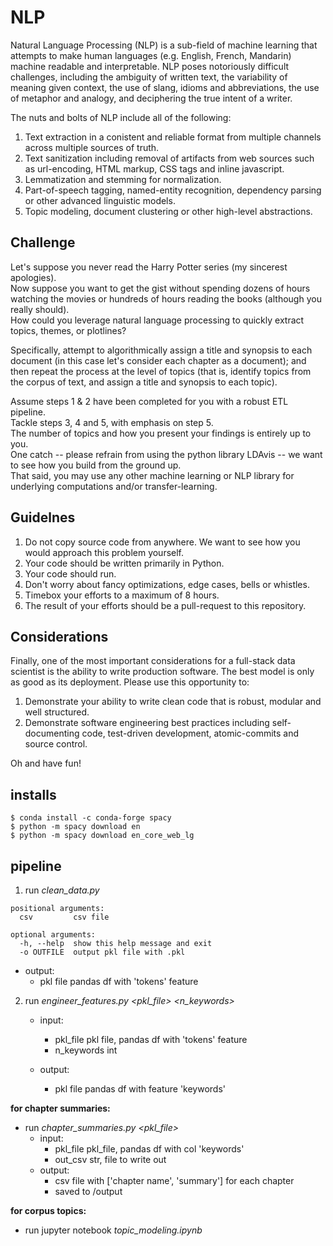 # NLP

Natural Language Processing (NLP) is a sub-field of machine learning that attempts to make human languages (e.g. English, French, Mandarin) machine readable and interpretable.
NLP poses notoriously difficult challenges, including the ambiguity of written text, the variability of meaning given context, the use of slang, idioms and abbreviations, the use of metaphor and analogy, and deciphering the true intent of a writer.

The nuts and bolts of NLP include all of the following:
1. Text extraction in a conistent and reliable format from multiple channels across multiple sources of truth.
2. Text sanitization including removal of artifacts from web sources such as url-encoding, HTML markup, CSS tags and inline javascript.
3. Lemmatization and stemming for normalization.
4. Part-of-speech tagging, named-entity recognition, dependency parsing or other advanced linguistic models.
5. Topic modeling, document clustering or other high-level abstractions.

## Challenge
Let's suppose you never read the Harry Potter series (my sincerest apologies).  
Now suppose you want to get the gist without spending dozens of hours watching the movies or hundreds of hours reading the books (although you really should).  
How could you leverage natural language processing to quickly extract topics, themes, or plotlines?  

Specifically, attempt to algorithmically assign a title and synopsis to each document (in this case let's consider each chapter as a document);
and then repeat the process at the level of topics (that is, identify topics from the corpus of text, and assign a title and synopsis to each topic).

Assume steps 1 & 2 have been completed for you with a robust ETL pipeline.  
Tackle steps 3, 4 and 5, with emphasis on step 5.  
The number of topics and how you present your findings is entirely up to you.  
One catch -- please refrain from using the python library LDAvis -- we want to see how you build from the ground up.  
That said, you may use any other machine learning or NLP library for underlying computations and/or transfer-learning.

## Guidelnes

1. Do not copy source code from anywhere. We want to see how you would approach this problem yourself.
2. Your code should be written primarily in Python.
3. Your code should run.
4. Don't worry about fancy optimizations, edge cases, bells or whistles.
5. Timebox your efforts to a maximum of 8 hours.
6. The result of your efforts should be a pull-request to this repository.

## Considerations
Finally, one of the most important considerations for a full-stack data scientist is the ability to write production software. The best model is only as good as its deployment. Please use this opportunity to:

1. Demonstrate your ability to write clean code that is robust, modular and well structured.
3. Demonstrate software engineering best practices including self-documenting code, test-driven development, atomic-commits and source control.

Oh and have fun!

## installs
~~~
$ conda install -c conda-forge spacy
$ python -m spacy download en
$ python -m spacy download en_core_web_lg
~~~

## pipeline

1. run _clean_data.py_
~~~
positional arguments:
  csv         csv file

optional arguments:
  -h, --help  show this help message and exit
  -o OUTFILE  output pkl file with .pkl
~~~
  - output:
    - pkl file        pandas df with 'tokens' feature

2. run _engineer_features.py <pkl_file> <n_keywords>_
    - input:
      - pkl_file        pkl file, pandas df with 'tokens' feature
      - n_keywords      int

    - output:
      - pkl file        pandas df with feature 'keywords'

__for chapter summaries:__
  - run _chapter_summaries.py <pkl_file>_
    - input:
      - pkl_file        pkl_file, pandas df with col 'keywords'
      - out_csv         str, file to write out
    - output:
      - csv file with ['chapter name', 'summary'] for each chapter
      - saved to /output

__for corpus topics:__
  - run jupyter notebook _topic_modeling.ipynb_
